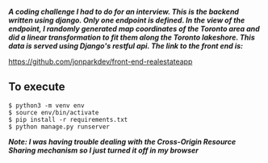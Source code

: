 ***A coding challenge I had to do for an interview.  This is the backend written using django.  Only one endpoint is defined.  In the view of the endpoint, I randomly generated map coordinates of the Toronto area and did a linear transformation to fit them along the Toronto lakeshore.  This data is served using Django's restful api.  The link to the front end is:***

https://github.com/jonparkdev/front-end-realestateapp

## To execute

```
$ python3 -m venv env
$ source env/bin/activate
$ pip install -r requirements.txt
$ python manage.py runserver
```

***Note: I was having trouble dealing with the Cross-Origin Resource Sharing mechanism so
I just turned it off in my browser***
